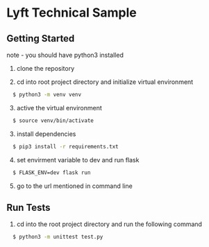 # Lyft Technical Sample


## Getting Started

note - you should have python3 installed

1. clone the repository

2. cd into root project directory and initialize virtual environment
```bash
  $ python3 -m venv venv
```

3. active the virtual environment
```bash
  $ source venv/bin/activate
```

3. install dependencies
```bash
  $ pip3 install -r requirements.txt
```

4. set envirment variable to dev and run flask
```bash
  $ FLASK_ENV=dev flask run
```

5. go to the url mentioned in command line

## Run Tests

1. cd into the root project directory and run the following command
```bash
  $ python3 -m unittest test.py
```
